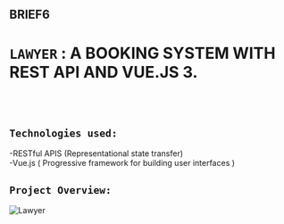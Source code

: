 ## BRIEF6
# ```LAWYER``` : A BOOKING SYSTEM WITH REST API AND VUE.JS 3.
<br>
<br>

## ``Technologies used:``  

-RESTful APIS (Representational state transfer) <br>
-Vue.js ( Progressive framework for building user interfaces )




## ``Project Overview:``
![Lawyer](https://user-images.githubusercontent.com/77494902/125268706-de5b5f00-e2ff-11eb-8091-5e6f1493910f.gif)

